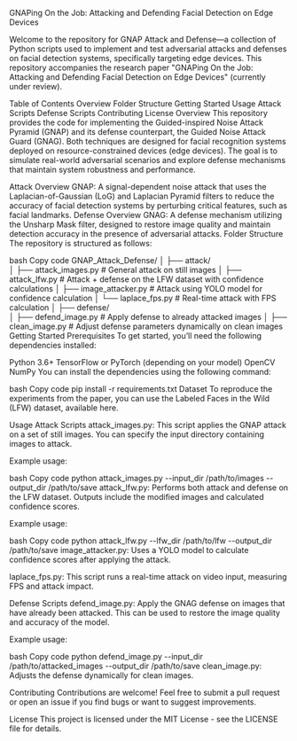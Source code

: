 GNAPing On the Job: Attacking and Defending Facial Detection on Edge Devices

Welcome to the repository for GNAP Attack and Defense—a collection of Python scripts used to implement and test adversarial attacks and defenses on facial detection systems, specifically targeting edge devices. This repository accompanies the research paper "GNAPing On the Job: Attacking and Defending Facial Detection on Edge Devices" (currently under review).

Table of Contents
Overview
Folder Structure
Getting Started
Usage
Attack Scripts
Defense Scripts
Contributing
License
Overview
This repository provides the code for implementing the Guided-inspired Noise Attack Pyramid (GNAP) and its defense counterpart, the Guided Noise Attack Guard (GNAG). Both techniques are designed for facial recognition systems deployed on resource-constrained devices (edge devices). The goal is to simulate real-world adversarial scenarios and explore defense mechanisms that maintain system robustness and performance.

Attack Overview
GNAP: A signal-dependent noise attack that uses the Laplacian-of-Gaussian (LoG) and Laplacian Pyramid filters to reduce the accuracy of facial detection systems by perturbing critical features, such as facial landmarks.
Defense Overview
GNAG: A defense mechanism utilizing the Unsharp Mask filter, designed to restore image quality and maintain detection accuracy in the presence of adversarial attacks.
Folder Structure
The repository is structured as follows:

bash
Copy code
GNAP_Attack_Defense/
│
├── attack/                         
│   ├── attack_images.py            # General attack on still images
│   ├── attack_lfw.py               # Attack + defense on the LFW dataset with confidence calculations
│   ├── image_attacker.py           # Attack using YOLO model for confidence calculation
│   └── laplace_fps.py              # Real-time attack with FPS calculation
│
├── defense/                        
│   ├── defend_image.py             # Apply defense to already attacked images
│   ├── clean_image.py              # Adjust defense parameters dynamically on clean images
Getting Started
Prerequisites
To get started, you’ll need the following dependencies installed:

Python 3.6+
TensorFlow or PyTorch (depending on your model)
OpenCV
NumPy
You can install the dependencies using the following command:

bash
Copy code
pip install -r requirements.txt
Dataset
To reproduce the experiments from the paper, you can use the Labeled Faces in the Wild (LFW) dataset, available here.

Usage
Attack Scripts
attack_images.py: This script applies the GNAP attack on a set of still images. You can specify the input directory containing images to attack.

Example usage:

bash
Copy code
python attack_images.py --input_dir /path/to/images --output_dir /path/to/save
attack_lfw.py: Performs both attack and defense on the LFW dataset. Outputs include the modified images and calculated confidence scores.

Example usage:

bash
Copy code
python attack_lfw.py --lfw_dir /path/to/lfw --output_dir /path/to/save
image_attacker.py: Uses a YOLO model to calculate confidence scores after applying the attack.

laplace_fps.py: This script runs a real-time attack on video input, measuring FPS and attack impact.

Defense Scripts
defend_image.py: Apply the GNAG defense on images that have already been attacked. This can be used to restore the image quality and accuracy of the model.

Example usage:

bash
Copy code
python defend_image.py --input_dir /path/to/attacked_images --output_dir /path/to/save
clean_image.py: Adjusts the defense dynamically for clean images.

Contributing
Contributions are welcome! Feel free to submit a pull request or open an issue if you find bugs or want to suggest improvements.

License
This project is licensed under the MIT License - see the LICENSE file for details.
